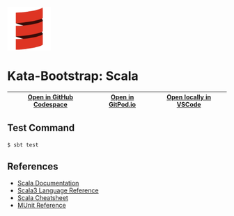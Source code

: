 
<img width="100px" src="scala-original.svg" /></a>
# Kata-Bootstrap: Scala

| [Open in GitHub Codespace](https://github.com/codespaces/new?hide_repo_select=true&repo=rradczewski%2Fkata-bootstraps&ref=scala) | [Open in GitPod.io](https://gitpod.io/#https://github.com/rradczewski/kata-bootstraps/tree/scala) | [Open locally in VSCode](https://rradczewski.github.io/kata-bootstraps/redirect.html?url=vscode%3A%2F%2Fvscode.git%2Fclone%3Furl%3Dhttps%253A%252F%252Fgithub.com%252Frradczewski%252Fkata-bootstraps.git%26ref%3Dscala) |
|---|---|---|

## Test Command

```sh
$ sbt test
```

## References

- [Scala Documentation](https://docs.scala-lang.org/)
- [Scala3 Language Reference](https://docs.scala-lang.org/scala3/reference/)
- [Scala Cheatsheet](https://docs.scala-lang.org/cheatsheets/index.html)
- [MUnit Reference](https://scalameta.org/munit/docs/getting-started.html)
